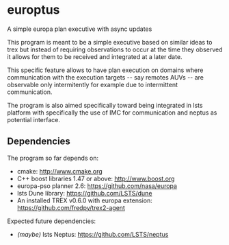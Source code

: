 # europtus
A simple europa plan executive with async updates 

This program is meant to be a simple executive based on similar ideas to trex but instead 
of requiring observations to occur at the time they observed it allows for them to be 
received and integrated at a later date. 

This specific feature allows to have plan execution on domains where communication with 
the execution targets -- say remotes AUVs -- are observable only intermitently for example
due to intermittent communication.

The program is also aimed specifically toward being integrated in lsts platform with 
specifically the use of IMC for communication and neptus as potential interface.

## Dependencies

The program so far depends on:
 * cmake: http://www.cmake.org
 * C++ boost libraries 1.47 or above: http://www.boost.org
 * europa-pso planner 2.6: https://github.com/nasa/europa
 * lsts Dune library: https://github.com/LSTS/dune
 * An installed TREX v0.6.0 with europa extension: https://github.com/fredpy/trex2-agent
 
Expected future dependencies:
 * _(maybe)_ lsts Neptus: https://github.com/LSTS/neptus
